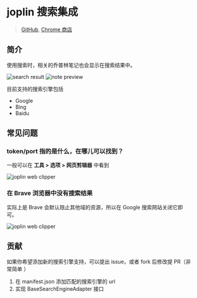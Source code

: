 # joplin 搜索集成

> [GitHub](https://github.com/rxliuli/joplin-utils/tree/master/apps/joplin-search-intergration),
> [Chrome 商店](https://chrome.google.com/webstore/detail/joplin-search-integration/mcjkdcifkhjenpfjacnbhpdcnjknjkhj)

## 简介

使用搜索时，相关的乔普林笔记也会显示在搜索结果中。

![search result](https://img.rxliuli.com/20210315180552.png)
![note preview](https://img.rxliuli.com/20210315180626.png)

目前支持的搜索引擎包括

- Google
- Bing
- Baidu

## 常见问题

### token/port 指的是什么，在哪儿可以找到？

一般可以在 **工具 > 选项 > 网页剪辑器** 中看到

![joplin web clipper](https://img.rxliuli.com/20210316092547.png)

### 在 Brave 浏览器中没有搜索结果

实际上是 Brave 会默认阻止其他域的资源，所以在 Google 搜索网站关闭它即可。

![joplin web clipper](https://img.rxliuli.com/20210320142144.png)

## 贡献

如果你希望添加新的搜索引擎支持，可以提出 issue，或者 fork 后修改提 PR（非常简单
）

1. 在 manifest.json 添加匹配的搜索引擎的 url
2. 实现 BaseSearchEngineAdapter 接口
